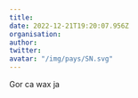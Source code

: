 ```yaml
---
title: 
date: 2022-12-21T19:20:07.956Z
organisation: 
author: 
twitter: 
avatar: "/img/pays/SN.svg"
---
```


Gor ca wax ja 